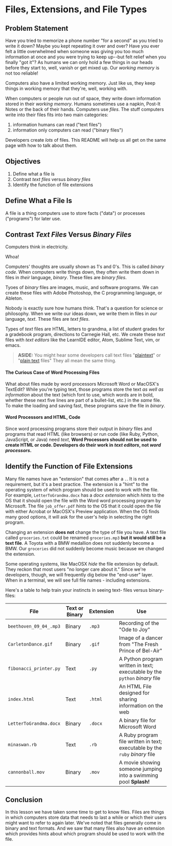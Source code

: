 # Files, Extensions, and File Types

## Problem Statement

Have you tried to memorize a phone number "for a second" as you tried to write
it down? Maybe you kept repeating it over and over?  Have you ever felt a little
overwhelmed when someone was giving you too much information at once and you were
trying to keep up--but felt relief when you finally "got it"? As humans we can
only hold a few things in our heads before they start to, well, vanish or get 
mixed up. Our _working memory_ is not too reliable!

Computers also have a limited working memory. Just like us, they keep things in
working memory that they're, well, working with.

When computers or people run out of space, they write down information stored
in their _working memory_. Humans sometimes use a napkin, Post-It Notes or the back of their
hands. Computers use _files_.  The stuff computers write into their files fits
into two main categories:

1.  information humans can read ("text files")
2.  information only computers can read ("binary files")

Developers create _lots_ of files. This README will help us all get on the same
page with how to talk about them.

## Objectives

1. Define what a file is
2. Contrast _text files_ versus _binary files_
3. Identify the function of file extensions

## Define What a File Is

A file is a thing computers use to store facts ("data") or processes
("programs") for later use.

## Contrast _Text Files_ Versus _Binary Files_

Computers think in electricity.

Whoa!

Computers' thoughts are usually shown as 1's and 0's. This is called _binary
code_.  When computers write things down, they often write them down in files in
_their_ language, _binary_.  These files are _binary files_.

Tyoes of _binary_ files are images, music, and software programs. We can create
these files with Adobe Photoshop, the C programming language, or Ableton.

Nobody is exactly sure how humans think. That's a question for science or
philosophy. When we write our ideas down, we write them in files in _our_
language, _text_. These files are _text files_.

Types of _text_ files are HTML, letters to grandma, a list of student
grades for a gradebook program, directions to Carnegie Hall, etc.  We create
these _text_ files with _text editors_ like the LearnIDE editor, Atom, Sublime
Text, vim, or emacs.

> **ASIDE:** You might hear some developers call text files
> "[plaintext][plaintext]" or "[plain text][plaintext] files" They all mean the
> same thing.

#### The Curious Case of Word Processing Files

What about files made by word processors Microsoft Word or MacOSX's TextEdit?
While you're typing text, those programs store the text _as well as
information_ about the text (which font to use, which words are in bold,
whether these next five lines are part of a bullet-list, etc.) in the _same_
file.  To make the loading and saving fast, these programs save the file in
_binary_.

#### Word Processors and HTML, Code

Since word processing programs store their output in _binary_ files and
programs that read HTML (like browsers) or run code (like Ruby, Python,
JavaScript, or Java) need _text_, **Word Processors should not be used to
create HTML or code.  Developers do their work in _text editors_, not _word
processors_.**

## Identify the Function of File Extensions

Many file names have an "extension" that comes after a `.`. It is not a
requirement, but it's a best practice. The extension is a "hint" to the
operating system of which program should be used to work with the file.  For
example, `LetterToGrandma.docx` has a *docx* _extension_ which _hints_ to the
OS that it should open the file with the Word word processing program by
Microsoft. The file `job_offer.pdf` _hints_ to the OS that it could open the
file with either Acrobat or MacOSX's Preview application. When the OS finds
many good options, it will ask for the user's help in selecting the right program.

Changing an extension **does not** change the type of file you have.  A text
file called `groceries.txt` could be renamed `groceries.mp3` **but it would
still be a text file**. A Toyota with a BMW medallion does not suddenly become
a BMW. Our `groceries` did not suddenly become music because we changed the
extension.

Some operating systems, like MacOSX _hide_ the file extension by default.  They reckon
that most users "no longer care about it." Since we're
developers, though, we will frequently dig below the "end-user" layer. When in
a terminal, we will see full file names - including extensions.

Here's a table to help train your instincts in seeing text- files versus
binary-files:

|File | Text or Binary | Extension | Use |
|-----|---------------------|-----|------|
| `beethoven_09_04_.mp3` | Binary | `.mp3` | Recording of the "Ode to Joy"|
| `CarletonDance.gif` | Binary | `.gif` | Image of a dancer from "The Fresh Prince of Bel-Air"|
| `fibonacci_printer.py` | Text | `.py`| A Python program written in text; executable by the `python` _binary_ file |
| `index.html` | Text | `.html`| An HTML File designed for sharing information on the web|
| `LetterToGrandma.docx` | Binary | `.docx` | A binary file for Microsoft Word |
| `minaswan.rb` | Text | `.rb` | A Ruby program file written in text; executable by the `ruby` _binary_ file |
| `cannonball.mov` | Binary | `.mov` | A movie showing someone jumping into a swimming pool **Splash!**|

## Conclusion

In this lesson we have taken some time to get to know files. Files are things
in which computers store data that needs to last a while or which their users
might want to refer to again later. We've noted that files generally come in
binary and text formats.  And we saw that many files also have an extension
which provides hints about which program should be used to work with the file.

[plaintext]: https://en.wikipedia.org/wiki/Plain_text
